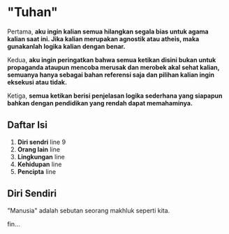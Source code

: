 # "Tuhan"

Pertama, **aku ingin kalian semua hilangkan segala bias untuk agama kalian saat ini. Jika kalian merupakan agnostik atau atheis, maka gunakanlah logika kalian dengan benar.**

Kedua, **aku ingin peringatkan bahwa semua ketikan disini bukan untuk propaganda ataupun mencoba merusak dan merobek akal sehat kalian, semuanya hanya sebagai bahan referensi saja dan pilihan kalian ingin eksekusi atau tidak.**

Ketiga, **semua ketikan berisi penjelasan logika sederhana yang siapapun bahkan dengan pendidikan yang rendah dapat memahaminya.**

## Daftar Isi

1. **Diri sendri** line 9
2. **Orang lain** line
3. **Lingkungan** line
4. **Kehidupan** line
5. **Pencipta** line

## Diri Sendiri

"Manusia" adalah sebutan seorang makhluk seperti kita.

fin...
